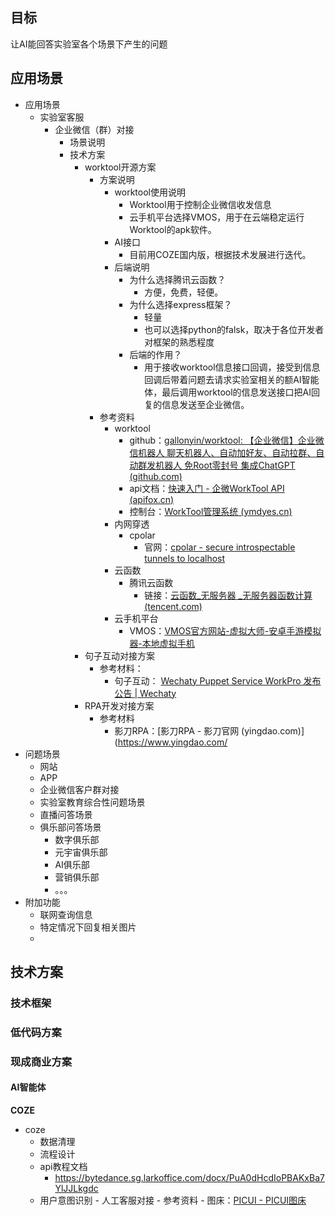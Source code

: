 
## 目标

让AI能回答实验室各个场景下产生的问题

## 应用场景

- 应用场景
	- 实验室客服
		- 企业微信（群）对接
			- 场景说明
			- 技术方案
				- worktool开源方案
					- 方案说明
						- worktool使用说明
							- Worktool用于控制企业微信收发信息
							- 云手机平台选择VMOS，用于在云端稳定运行Worktool的apk软件。
						- AI接口
							- 目前用COZE国内版，根据技术发展进行迭代。
						- 后端说明
							- 为什么选择腾讯云函数？
								- 方便，免费，轻便。
							- 为什么选择express框架？
								- 轻量
								- 也可以选择python的falsk，取决于各位开发者对框架的熟悉程度
							- 后端的作用？
								- 用于接收worktool信息接口回调，接受到信息回调后带着问题去请求实验室相关的额AI智能体，最后调用worktool的信息发送接口把AI回复的信息发送至企业微信。
					- 参考资料
						- worktool
							- github：[gallonyin/worktool: 【企业微信】企业微信机器人 聊天机器人、自动加好友、自动拉群、自动群发机器人 免Root零封号 集成ChatGPT (github.com)](https://github.com/gallonyin/worktool)
							- api文档：[快速入门 - 企微WorkTool API (apifox.cn)](https://worktool.apifox.cn/)
							- 控制台：[WorkTool管理系统 (ymdyes.cn)](https://admin.worktool.ymdyes.cn/login?redirect=%2Findex)
						- 内网穿透
							-  cpolar
								- 官网：[cpolar - secure introspectable tunnels to localhost](https://dashboard.cpolar.com/)
						- 云函数
							- 腾讯云函数
								- 链接：[云函数_无服务器 _无服务器函数计算 (tencent.com)](https://cloud.tencent.com/product/scf)
						- 云手机平台
							- VMOS：[VMOS官方网站-虚拟大师-安卓手游模拟器-本地虚拟手机](https://www.vmos.cn/)
				- 句子互动对接方案
					- 参考材料：
						- 句子互动： [Wechaty Puppet Service WorkPro 发布公告 | Wechaty](https://wechaty.js.org/2022/12/23/introducing-workpro-puppet/)
				- RPA开发对接方案
					- 参考材料
						- 影刀RPA：[影刀RPA - 影刀官网 (yingdao.com)](https://www.yingdao.com/
- 问题场景
	- 网站
	- APP
	- 企业微信客户群对接
	- 实验室教育综合性问题场景
	- 直播问答场景
	- 俱乐部问答场景
		- 数字俱乐部
		- 元宇宙俱乐部
		- AI俱乐部
		- 营销俱乐部
		- 。。。
- 附加功能
	- 联网查询信息
	- 特定情况下回复相关图片
	- 


## 技术方案

### 技术框架

### 低代码方案

### 现成商业方案

#### AI智能体

**COZE**
- coze
	- 数据清理
	- 流程设计
	- api教程文档
		- https://bytedance.sg.larkoffice.com/docx/PuA0dHcdIoPBAKxBa7YlJJLkgdc
	- 用户意图识别
			- 人工客服对接
				- 参考资料
					- 图床：[PICUI - PICUI图床](https://picui.cn/)
